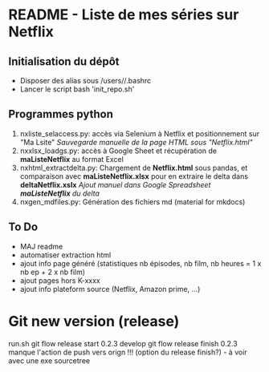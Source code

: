 # README - Liste de mes séries sur Netflix

## Initialisation du dépôt

- Disposer des alias sous /users/<user>/.bashrc
- Lancer le script bash 'init_repo.sh'

## Programmes python

1. nxliste_selaccess.py: accès via Selenium à Netflix et positionnement sur "Ma Lsite"
_Sauvegarde manuelle de la page HTML sous "Netflix.html"_
2. nxxlsx_loadgs.py: accès à Google Sheet et récupération de **maListeNetflix** au format Excel
3. nxhtml_extractdelta.py: Chargement de **Netflix.html** sous pandas, et comparaison avec **maListeNetflix.xlsx** pour en extraire le delta dans **deltaNetflix.xslx**
_Ajout manuel dans Google Spreadsheet **maListeNetflix** du delta_
4. nxgen_mdfiles.py: Génération des fichiers md (material for mkdocs)

## To Do

- MAJ readme
- automatiser extraction html
- ajout info page généré (statistiques nb épisodes, nb film, nb heures = 1 x nb ep + 2 x nb film)
- ajout pages hors K-xxxx
- ajout info plateform source (Netflix, Amazon prime, ...)


# Git new version (release)

run.sh <!-- en CONSTRUCTION -->
git flow release start 0.2.3 develop  <!-- Création release -->
git flow release finish 0.2.3         <!-- Création version +1 -->
manque l'action de push vers orign !!! (option du release finish?) - à voir avec une exe sourcetree